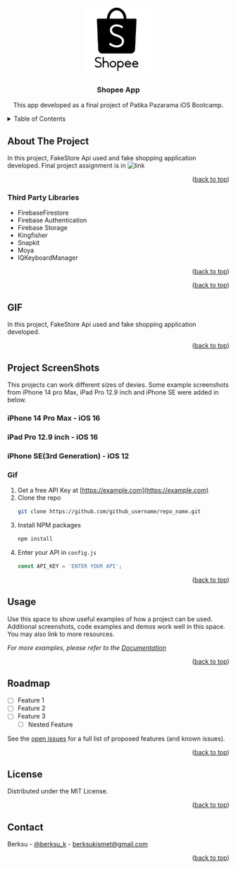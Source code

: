 
<!-- PROJECT LOGO -->
<br />
<div align="center">
  <a href="https://github.com/github_username/repo_name">
    <img src="readMeFiles/logo.png" alt="Logo" width="150" height="150">
  </a>

<h3 align="center">Shopee App</h3>

  <p align="center">
    This app developed as a final project of Patika Pazarama iOS Bootcamp.
</div>


<!-- TABLE OF CONTENTS -->
<details>
  <summary>Table of Contents</summary>
  <ol>
    <li>
      <a href="#about-the-project">About The Project</a>
      <ul>
        <li><a href="#third-party-libraries">Third Party Libraries</a></li>
      </ul>
    </li>
    <li>
      <a href="#gif">GIF</a>
    </li>
    <li>
      <a href="#project-screenshots">Project ScreenShots</a>
      <ul>
        <li><a href="#iphone-14-pro-max---ios-16">iPhone 14 Pro Max</a></li>
        <li><a href="#ipad-pro-129-inch---ios-16">iPad Pro 12.9 inch</a></li>
        <li><a href="#iphone-se3rd-generation---ios-12">iPhone SE(3rd Generation)</a></li>
      </ul>
    </li>
    <li><a href="#license">License</a></li>
    <li><a href="#contact">Contact</a></li>
  </ol>
</details>



<!-- ABOUT THE PROJECT -->
## About The Project
In this project, FakeStore Api used and fake shopping application developed. Final project assignment is in ![link]("https://github.com/berksu/Bootcamp_FinalProject_ShoppingApp/blob/develop/readMeFiles/Pazarama%20iOS%20Bootcamp%20Final%20Project.pdf")



<p align="right">(<a href="#readme-top">back to top</a>)</p>



### Third Party Libraries

* FirebaseFirestore
* Firebase Authentication
* Firebase Storage
* Kingfisher
* Snapkit
* Moya
* IQKeyboardManager
<p align="right">(<a href="#readme-top">back to top</a>)</p>

<p align="right">(<a href="#readme-top">back to top</a>)</p>

<!-- GIF -->
## GIF
In this project, FakeStore Api used and fake shopping application developed.


<p align="right">(<a href="#readme-top">back to top</a>)</p>




<!-- Project ScreenShots -->
## Project ScreenShots

This projects can work different sizes of devies. Some example screenshots from iPhone 14 pro Max, iPad Pro 12.9 inch and iPhone SE were added in below.

### iPhone 14 Pro Max - iOS 16

### iPad Pro 12.9 inch - iOS 16

### iPhone SE(3rd Generation) - iOS 12


### Gif

1. Get a free API Key at [https://example.com](https://example.com)
2. Clone the repo
   ```sh
   git clone https://github.com/github_username/repo_name.git
   ```
3. Install NPM packages
   ```sh
   npm install
   ```
4. Enter your API in `config.js`
   ```js
   const API_KEY = 'ENTER YOUR API';
   ```

<p align="right">(<a href="#readme-top">back to top</a>)</p>



<!-- USAGE EXAMPLES -->
## Usage

Use this space to show useful examples of how a project can be used. Additional screenshots, code examples and demos work well in this space. You may also link to more resources.

_For more examples, please refer to the [Documentation](https://example.com)_

<p align="right">(<a href="#readme-top">back to top</a>)</p>



<!-- ROADMAP -->
## Roadmap

- [ ] Feature 1
- [ ] Feature 2
- [ ] Feature 3
    - [ ] Nested Feature

See the [open issues](https://github.com/github_username/repo_name/issues) for a full list of proposed features (and known issues).

<p align="right">(<a href="#readme-top">back to top</a>)</p>


<!-- LICENSE -->
## License

Distributed under the MIT License.

<p align="right">(<a href="#readme-top">back to top</a>)</p>



<!-- CONTACT -->
## Contact

Berksu - [@berksu_k](https://twitter.com/berksu_k) - berksukismet@gmail.com

<p align="right">(<a href="#readme-top">back to top</a>)</p>


